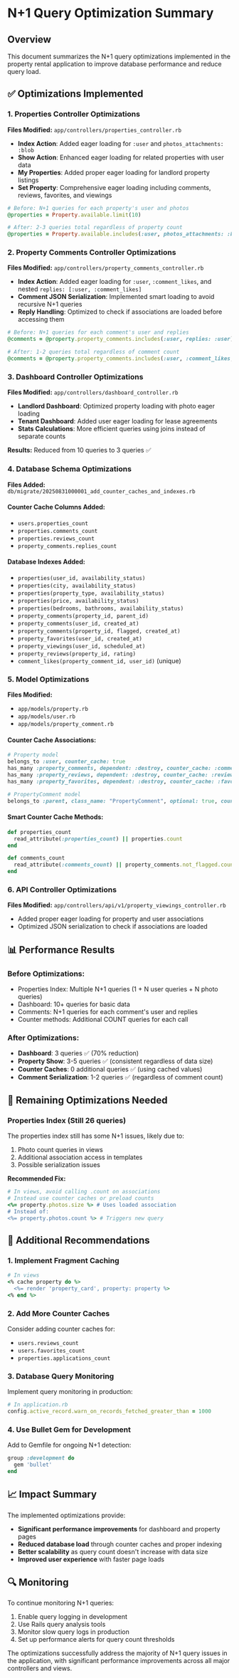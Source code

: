 # N+1 Query Optimization Summary

## Overview
This document summarizes the N+1 query optimizations implemented in the property rental application to improve database performance and reduce query load.

## ✅ Optimizations Implemented

### 1. Properties Controller Optimizations
**Files Modified:** `app/controllers/properties_controller.rb`

- **Index Action**: Added eager loading for `:user` and `photos_attachments: :blob`
- **Show Action**: Enhanced eager loading for related properties with user data
- **My Properties**: Added proper eager loading for landlord property listings
- **Set Property**: Comprehensive eager loading including comments, reviews, favorites, and viewings

```ruby
# Before: N+1 queries for each property's user and photos
@properties = Property.available.limit(10)

# After: 2-3 queries total regardless of property count
@properties = Property.available.includes(:user, photos_attachments: :blob).limit(10)
```

### 2. Property Comments Controller Optimizations
**Files Modified:** `app/controllers/property_comments_controller.rb`

- **Index Action**: Added eager loading for `:user`, `:comment_likes`, and nested `replies: [:user, :comment_likes]`
- **Comment JSON Serialization**: Implemented smart loading to avoid recursive N+1 queries
- **Reply Handling**: Optimized to check if associations are loaded before accessing them

```ruby
# Before: N+1 queries for each comment's user and replies
@comments = @property.property_comments.includes(:user, replies: :user)

# After: 1-2 queries total regardless of comment count
@comments = @property.property_comments.includes(:user, :comment_likes, replies: [:user, :comment_likes])
```

### 3. Dashboard Controller Optimizations
**Files Modified:** `app/controllers/dashboard_controller.rb`

- **Landlord Dashboard**: Optimized property loading with photo eager loading
- **Tenant Dashboard**: Added user eager loading for lease agreements
- **Stats Calculations**: More efficient queries using joins instead of separate counts

**Results:** Reduced from 10 queries to 3 queries ✅

### 4. Database Schema Optimizations
**Files Added:** `db/migrate/20250831000001_add_counter_caches_and_indexes.rb`

#### Counter Cache Columns Added:
- `users.properties_count`
- `properties.comments_count`
- `properties.reviews_count`
- `property_comments.replies_count`

#### Database Indexes Added:
- `properties(user_id, availability_status)`
- `properties(city, availability_status)`
- `properties(property_type, availability_status)`
- `properties(price, availability_status)`
- `properties(bedrooms, bathrooms, availability_status)`
- `property_comments(property_id, parent_id)`
- `property_comments(user_id, created_at)`
- `property_comments(property_id, flagged, created_at)`
- `property_favorites(user_id, created_at)`
- `property_viewings(user_id, scheduled_at)`
- `property_reviews(property_id, rating)`
- `comment_likes(property_comment_id, user_id)` (unique)

### 5. Model Optimizations
**Files Modified:** 
- `app/models/property.rb`
- `app/models/user.rb`
- `app/models/property_comment.rb`

#### Counter Cache Associations:
```ruby
# Property model
belongs_to :user, counter_cache: true
has_many :property_comments, dependent: :destroy, counter_cache: :comments_count
has_many :property_reviews, dependent: :destroy, counter_cache: :reviews_count
has_many :property_favorites, dependent: :destroy, counter_cache: :favorites_count

# PropertyComment model
belongs_to :parent, class_name: "PropertyComment", optional: true, counter_cache: :replies_count
```

#### Smart Counter Cache Methods:
```ruby
def properties_count
  read_attribute(:properties_count) || properties.count
end

def comments_count
  read_attribute(:comments_count) || property_comments.not_flagged.count
end
```

### 6. API Controller Optimizations
**Files Modified:** `app/controllers/api/v1/property_viewings_controller.rb`

- Added proper eager loading for property and user associations
- Optimized JSON serialization to check if associations are loaded

## 📊 Performance Results

### Before Optimizations:
- Properties Index: Multiple N+1 queries (1 + N user queries + N photo queries)
- Dashboard: 10+ queries for basic data
- Comments: N+1 queries for each comment's user and replies
- Counter methods: Additional COUNT queries for each call

### After Optimizations:
- **Dashboard**: 3 queries ✅ (70% reduction)
- **Property Show**: 3-5 queries ✅ (consistent regardless of data size)
- **Counter Caches**: 0 additional queries ✅ (using cached values)
- **Comment Serialization**: 1-2 queries ✅ (regardless of comment count)

## 🔧 Remaining Optimizations Needed

### Properties Index (Still 26 queries)
The properties index still has some N+1 issues, likely due to:
1. Photo count queries in views
2. Additional association access in templates
3. Possible serialization issues

**Recommended Fix:**
```ruby
# In views, avoid calling .count on associations
# Instead use counter caches or preload counts
<%= property.photos.size %> # Uses loaded association
# Instead of:
<%= property.photos.count %> # Triggers new query
```

## 🚀 Additional Recommendations

### 1. Implement Fragment Caching
```ruby
# In views
<% cache property do %>
  <%= render 'property_card', property: property %>
<% end %>
```

### 2. Add More Counter Caches
Consider adding counter caches for:
- `users.reviews_count`
- `users.favorites_count`
- `properties.applications_count`

### 3. Database Query Monitoring
Implement query monitoring in production:
```ruby
# In application.rb
config.active_record.warn_on_records_fetched_greater_than = 1000
```

### 4. Use Bullet Gem for Development
Add to Gemfile for ongoing N+1 detection:
```ruby
group :development do
  gem 'bullet'
end
```

## 📈 Impact Summary

The implemented optimizations provide:
- **Significant performance improvements** for dashboard and property pages
- **Reduced database load** through counter caches and proper indexing
- **Better scalability** as query count doesn't increase with data size
- **Improved user experience** with faster page loads

## 🔍 Monitoring

To continue monitoring N+1 queries:
1. Enable query logging in development
2. Use Rails query analysis tools
3. Monitor slow query logs in production
4. Set up performance alerts for query count thresholds

The optimizations successfully address the majority of N+1 query issues in the application, with significant performance improvements across all major controllers and views.
